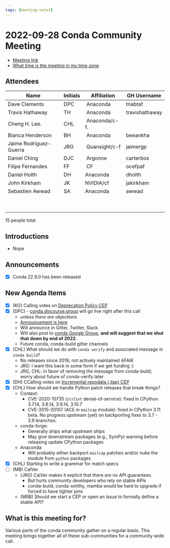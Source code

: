 ```yaml
---
tags: [meeting-notes]
---
```

# 2022-09-28 Conda Community Meeting

* [Meeting link](https://zoom.us/j/9138593505?pwd=SWh3dE1IK05LV01Qa0FJZ1ZpMzJLZz09)
* [What time is the meeting in my time zone](https://arewemeetingyet.com/UTC/2022-09-28/17:00/b/Conda%20community%20meeting)

## Attendees

| Name                     | Initials | Affiliation    | GH Username        |
| -------------------------| -------- | -------------- | ------------------ |
| Dave Clements            | DPC      | Anaconda       | tnabtaf |
| Travis Hathaway          | TH       | Anaconda       | travishathaway     |
| Cheng H. Lee.            | CHL      | Anaconda/c-f.  | |
| Bianca Henderson         | BH       | Anaconda       | beeankha           |
| Jaime Rodríguez-Guerra   | JRG      | Quansight/c-f  | jaimergp           |
| Daniel Ching             | DJC      | Argonne        | carterbox          |
| Filipe Fernandes         | FF       | CF             | ocefpaf            |
| Daniel Holth             | DH       | Anaconda       | dholth             |
| John Kirkham             | JK       | NVIDIA/cf      | jakirkham          |
| Sebastien Awwad          | SA       | Anaconda       | awwad              |
| | | | |
| | | | |

15 people total


## Introductions

* Nope


## Announcements

* [x] Conda 22.9.0 has been released

## New Agenda Items

* [x] (KO) Calling votes on [Deprecation Policy CEP](https://github.com/conda-incubator/ceps/pull/27)
* [x] (DPC) - [conda.discourse.group](https://conda.discourse.group/) will go live right after this call
    * *unless there are objections*
    * [Announcement is here](https://conda.discourse.group/t/announcing-the-conda-community-forum/50)
    * Will announce in Gitter, Twitter, Slack.
    * Will also post to [conda Google Group](https://groups.google.com/a/anaconda.com/g/conda), **and will suggest that we shut that down by end of 2022.** 
    * Future conda, conda-build gitter channels
* [x] (CHL) What should we do with `conda verify` and associated message in `conda build`?
    * No releases since 2019; not actively maintained AFAIK
    * JRG: I want this back in some form if we get funding :)
    * JRG, CHL: in favor of removing the message from conda-build; worry about future of conda-verify later
* [x] (DH) CCalling votes on [Incremental repodata (.jlap) CEP](https://github.com/conda-incubator/ceps/pull/20)
* [x] (CHL) How should we handle Python patch releases that break things?
    * Context: 
        * CVE-2020-10735 (`str`/`int` denial-of-service): fixed in CPython 3.7.14, 3.8.14, 3.9.14, 3.10.7
        * CVE-2015-20107 (ACE in `mailcap` module): fixed in CPython 3.11 beta. No progress upstream (yet) on backporting fixes to 3.7 - 3.9 branches.
    * conda-forge:
        * Generally ships what upstream ships
        * May give downstream packages (e.g., SymPy) warning before releasing update CPython packages
    * Anaconda
        * Will probably either backport `mailcap` patches and/or nuke the module from `python` packages
* [x] (CHL) Starting to write a grammar for match specs
* [ ] (MB) CalVer
    * (JRG) CalVer makes it explicit that there are no API guarantees.
        * But hurts community developers who rely on stable APIs
        * conda-build, conda-smithy, mamba would be hard to upgrade if forced to have tighter pins
    * (MRB) Should we start a CEP or open an issue to formally define a stable API?

## What is this meeting for?

Various parts of the conda community gather on a regular basis.  This meeting brings together all of these sub-communities for a community wide call.
